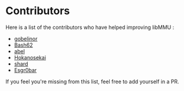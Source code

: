 # Contributors

Here is a list of the contributors who have helped improving libMMU :

- [gobelinor](https://github.com/gobelinor)
- [Bash62](https://github.com/bash62)
- [abel](https://github.com/standard3)
- [Hokanosekai](https://github.com/Hokanosekai)
- [shard](https://github.com/shard77)
- [Esgr0bar](https://github.com/Esgr0bar)

If you feel you're missing from this list, feel free to add yourself in a PR.
